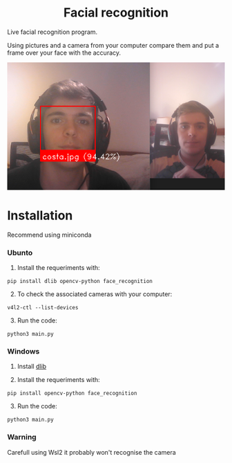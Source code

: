 <p align="center">
  
</p>

<h1 align="center">Facial recognition</h1>

Live facial recognition program. 

Using pictures and a camera from your computer compare them and put a frame over your face with the accuracy.

![example](example.png)

Installation
===
Recommend using miniconda

### Ubunto
1. Install the requeriments with:
```
pip install dlib opencv-python face_recognition
```

2. To check the associated cameras with your computer:
```
v4l2-ctl --list-devices
```
3. Run the code:
```
python3 main.py
```

### Windows
1. Install [dlib](https://gist.github.com/nguyenhoan1988ed92d58054b985a1b45a521fcf8fa781)

2. Install the requeriments with:
```
pip install opencv-python face_recognition
```

3. Run the code:
```
python3 main.py
```

### Warning
Carefull using Wsl2 it probably won't recognise the camera
